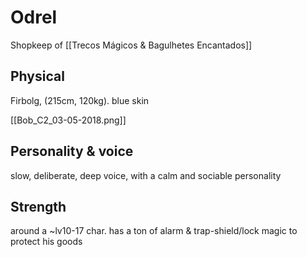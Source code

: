 # Odrel

Shopkeep of [[Trecos Mágicos & Bagulhetes Encantados]]

## Physical
Firbolg, (215cm, 120kg). blue skin

[[Bob_C2_03-05-2018.png]]

## Personality & voice
slow, deliberate, deep voice, with a calm and sociable personality

## Strength
around a ~lv10-17 char. has a ton of alarm & trap-shield/lock magic to protect his goods